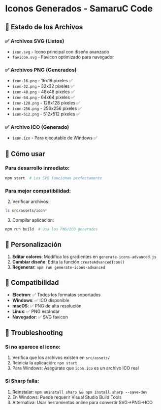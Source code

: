# Iconos Generados - SamaruC Code

## 🎯 Estado de los Archivos

### ✅ Archivos SVG (Listos)
- `icon.svg` - Icono principal con diseño avanzado
- `favicon.svg` - Favicon optimizado para navegador

### ✅ Archivos PNG (Generados)
- `icon-16.png` - 16x16 píxeles ✅
- `icon-32.png` - 32x32 píxeles ✅
- `icon-48.png` - 48x48 píxeles ✅
- `icon-64.png` - 64x64 píxeles ✅
- `icon-128.png` - 128x128 píxeles ✅
- `icon-256.png` - 256x256 píxeles ✅
- `icon-512.png` - 512x512 píxeles ✅

### ✅ Archivo ICO (Generado)
- `icon.ico` - Para ejecutable de Windows ✅

## 🚀 Cómo usar

### Para desarrollo inmediato:
```bash
npm start  # Los SVG funcionan perfectamente
```

### Para mejor compatibilidad:


2. Verificar archivos:
```bash
ls src/assets/icon*
```

3. Compilar aplicación:
```bash
npm run build  # Usa los PNG/ICO generados
```

## 🎨 Personalización

1. **Editar colores**: Modifica los gradientes en `generate-icons-advanced.js`
2. **Cambiar diseño**: Edita la función `createAdvancedIcon()`
3. **Regenerar**: `npm run generate-icons-advanced`

## 📱 Compatibilidad

- **Electron**: ✅ Todos los formatos soportados
- **Windows**: ✅ ICO disponible
- **macOS**: ✅ PNG de alta resolución
- **Linux**: ✅ PNG estándar
- **Navegador**: ✅ SVG favicon

## 🔧 Troubleshooting

### Si no aparece el icono:
1. Verifica que los archivos existen en `src/assets/`
2. Reinicia la aplicación: `npm start`
3. Para Windows: Asegúrate que `icon.ico` es un archivo ICO real

### Si Sharp falla:
1. Reinstalar: `npm uninstall sharp && npm install sharp --save-dev`
2. En Windows: Puede requerir Visual Studio Build Tools
3. Alternativa: Usar herramientas online para convertir SVG→PNG→ICO
